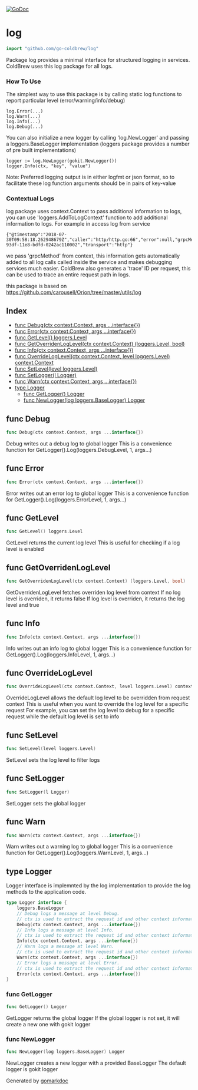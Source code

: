 <!-- Code generated by gomarkdoc. DO NOT EDIT -->

[![GoDoc](https://img.shields.io/badge/pkg.go.dev-doc-blue)](http://pkg.go.dev/github.com/go-coldbrew/log)

# log

```go
import "github.com/go-coldbrew/log"
```

Package log provides a minimal interface for structured logging in services. ColdBrew uses this log package for all logs.

### How To Use

The simplest way to use this package is by calling static log functions to report particular level \(error/warning/info/debug\)

```
log.Error(...)
log.Warn(...)
log.Info(...)
log.Debug(...)
```

You can also initialize a new logger by calling 'log.NewLogger' and passing a loggers.BaseLogger implementation \(loggers package provides a number of pre built implementations\)

```
logger := log.NewLogger(gokit.NewLogger())
logger.Info(ctx, "key", "value")
```

Note: Preferred logging output is in either logfmt or json format, so to facilitate these log function arguments should be in pairs of key\-value

### Contextual Logs

log package uses context.Context to pass additional information to logs, you can use 'loggers.AddToLogContext' function to add additional information to logs. For example in access log from service

```
{"@timestamp":"2018-07-30T09:58:18.262948679Z","caller":"http/http.go:66","error":null,"grpcMethod":"/AuthSvc.AuthService/Authenticate","level":"info","method":"POST","path":"/2.0/authenticate/","took":"1.356812ms","trace":"15592e1b-93df-11e8-bdfd-0242ac110002","transport":"http"}
```

we pass 'grpcMethod' from context, this information gets automatically added to all log calls called inside the service and makes debugging services much easier. ColdBrew also generates a 'trace' ID per request, this can be used to trace an entire request path in logs.

this package is based on https://github.com/carousell/Orion/tree/master/utils/log

## Index

- [func Debug(ctx context.Context, args ...interface{})](<#func-debug>)
- [func Error(ctx context.Context, args ...interface{})](<#func-error>)
- [func GetLevel() loggers.Level](<#func-getlevel>)
- [func GetOverridenLogLevel(ctx context.Context) (loggers.Level, bool)](<#func-getoverridenloglevel>)
- [func Info(ctx context.Context, args ...interface{})](<#func-info>)
- [func OverrideLogLevel(ctx context.Context, level loggers.Level) context.Context](<#func-overrideloglevel>)
- [func SetLevel(level loggers.Level)](<#func-setlevel>)
- [func SetLogger(l Logger)](<#func-setlogger>)
- [func Warn(ctx context.Context, args ...interface{})](<#func-warn>)
- [type Logger](<#type-logger>)
  - [func GetLogger() Logger](<#func-getlogger>)
  - [func NewLogger(log loggers.BaseLogger) Logger](<#func-newlogger>)


## func Debug

```go
func Debug(ctx context.Context, args ...interface{})
```

Debug writes out a debug log to global logger This is a convenience function for GetLogger\(\).Log\(loggers.DebugLevel, 1, args...\)

## func Error

```go
func Error(ctx context.Context, args ...interface{})
```

Error writes out an error log to global logger This is a convenience function for GetLogger\(\).Log\(loggers.ErrorLevel, 1, args...\)

## func GetLevel

```go
func GetLevel() loggers.Level
```

GetLevel returns the current log level This is useful for checking if a log level is enabled

## func GetOverridenLogLevel

```go
func GetOverridenLogLevel(ctx context.Context) (loggers.Level, bool)
```

GetOverridenLogLevel fetches overriden log level from context If no log level is overriden, it returns false If log level is overriden, it returns the log level and true

## func Info

```go
func Info(ctx context.Context, args ...interface{})
```

Info writes out an info log to global logger This is a convenience function for GetLogger\(\).Log\(loggers.InfoLevel, 1, args...\)

## func OverrideLogLevel

```go
func OverrideLogLevel(ctx context.Context, level loggers.Level) context.Context
```

OverrideLogLevel allows the default log level to be overridden from request context This is useful when you want to override the log level for a specific request For example, you can set the log level to debug for a specific request while the default log level is set to info

## func SetLevel

```go
func SetLevel(level loggers.Level)
```

SetLevel sets the log level to filter logs

## func SetLogger

```go
func SetLogger(l Logger)
```

SetLogger sets the global logger

## func Warn

```go
func Warn(ctx context.Context, args ...interface{})
```

Warn writes out a warning log to global logger This is a convenience function for GetLogger\(\).Log\(loggers.WarnLevel, 1, args...\)

## type Logger

Logger interface is implemnted by the log implementation to provide the log methods to the application code.

```go
type Logger interface {
    loggers.BaseLogger
    // Debug logs a message at level Debug.
    // ctx is used to extract the request id and other context information.
    Debug(ctx context.Context, args ...interface{})
    // Info logs a message at level Info.
    // ctx is used to extract the request id and other context information.
    Info(ctx context.Context, args ...interface{})
    // Warn logs a message at level Warn.
    // ctx is used to extract the request id and other context information.
    Warn(ctx context.Context, args ...interface{})
    // Error logs a message at level Error.
    // ctx is used to extract the request id and other context information.
    Error(ctx context.Context, args ...interface{})
}
```

### func GetLogger

```go
func GetLogger() Logger
```

GetLogger returns the global logger If the global logger is not set, it will create a new one with gokit logger

### func NewLogger

```go
func NewLogger(log loggers.BaseLogger) Logger
```

NewLogger creates a new logger with a provided BaseLogger The default logger is gokit logger



Generated by [gomarkdoc](<https://github.com/princjef/gomarkdoc>)
